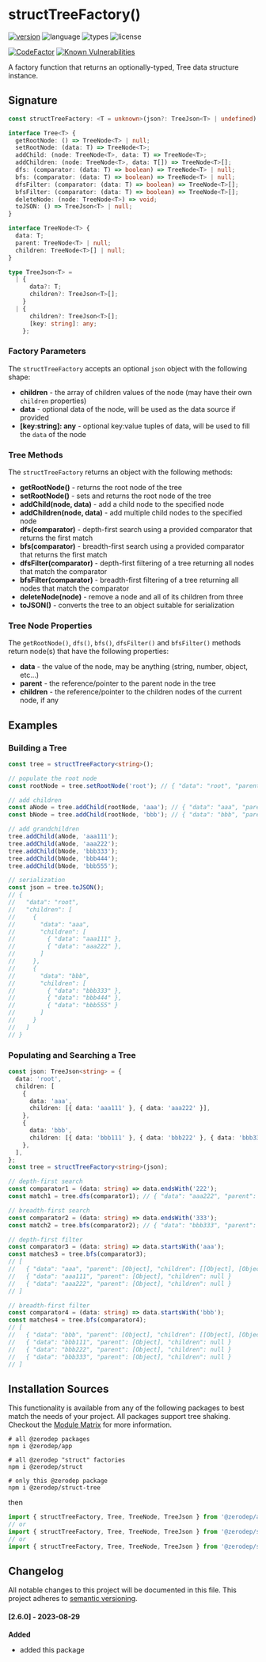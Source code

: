# structTreeFactory()

[![version](https://img.shields.io/npm/v/@zerodep/struct-tree?style=flat-square&color=blue)](https://www.npmjs.com/package/@zerodep/struct-tree)
![language](https://img.shields.io/badge/typescript-100%25-blue?style=flat-square)
![types](https://img.shields.io/badge/types-included-blue?style=flat-square)
![license](https://img.shields.io/github/license/cdepage/zerodep?color=blue&style=flat-square)

[![CodeFactor](https://www.codefactor.io/repository/github/cdepage/zerodep/badge)](https://www.codefactor.io/repository/github/cdepage/zerodep)
[![Known Vulnerabilities](https://snyk.io/test/github/cdepage/zerodep/badge.svg)](https://snyk.io/test/github/cdepage/zerodep)

A factory function that returns an optionally-typed, Tree data structure instance.

## Signature

```typescript
const structTreeFactory: <T = unknown>(json?: TreeJson<T> | undefined) => Tree<T>;

interface Tree<T> {
  getRootNode: () => TreeNode<T> | null;
  setRootNode: (data: T) => TreeNode<T>;
  addChild: (node: TreeNode<T>, data: T) => TreeNode<T>;
  addChildren: (node: TreeNode<T>, data: T[]) => TreeNode<T>[];
  dfs: (comparator: (data: T) => boolean) => TreeNode<T> | null;
  bfs: (comparator: (data: T) => boolean) => TreeNode<T> | null;
  dfsFilter: (comparator: (data: T) => boolean) => TreeNode<T>[];
  bfsFilter: (comparator: (data: T) => boolean) => TreeNode<T>[];
  deleteNode: (node: TreeNode<T>) => void;
  toJSON: () => TreeJson<T> | null;
}

interface TreeNode<T> {
  data: T;
  parent: TreeNode<T> | null;
  children: TreeNode<T>[] | null;
}

type TreeJson<T> =
  | {
      data?: T;
      children?: TreeJson<T>[];
    }
  | {
      children?: TreeJson<T>[];
      [key: string]: any;
    };
```

### Factory Parameters

The `structTreeFactory` accepts an optional `json` object with the following shape:

- **children** - the array of children values of the node (may have their own `children` properties)
- **data** - optional data of the node, will be used as the data source if provided
- **[key:string]: any** - optional key:value tuples of data, will be used to fill the `data` of the node

### Tree Methods

The `structTreeFactory` returns an object with the following methods:

- **getRootNode()** - returns the root node of the tree
- **setRootNode()** - sets and returns the root node of the tree
- **addChild(node, data)** - add a child node to the specified node
- **addChildren(node, data)** - add multiple child nodes to the specified node
- **dfs(comparator)** - depth-first search using a provided comparator that returns the first match
- **bfs(comparator)** - breadth-first search using a provided comparator that returns the first match
- **dfsFilter(comparator)** - depth-first filtering of a tree returning all nodes that match the comparator
- **bfsFilter(comparator)** - breadth-first filtering of a tree returning all nodes that match the comparator
- **deleteNode(node)** - remove a node and all of its children from three
- **toJSON()** - converts the tree to an object suitable for serialization

### Tree Node Properties

The `getRootNode()`, `dfs()`, `bfs()`, `dfsFilter()` and `bfsFilter()` methods return node(s) that have the following properties:

- **data** - the value of the node, may be anything (string, number, object, etc...)
- **parent** - the reference/pointer to the parent node in the tree
- **children** - the reference/pointer to the children nodes of the current node, if any

## Examples

### Building a Tree

```typescript
const tree = structTreeFactory<string>();

// populate the root node
const rootNode = tree.setRootNode('root'); // { "data": "root", "parent": null, "children": null }

// add children
const aNode = tree.addChild(rootNode, 'aaa'); // { "data": "aaa", "parent": [Object], "children": null }
const bNode = tree.addChild(rootNode, 'bbb'); // { "data": "bbb", "parent": [Object], "children": null }

// add grandchildren
tree.addChild(aNode, 'aaa111');
tree.addChild(aNode, 'aaa222');
tree.addChild(bNode, 'bbb333');
tree.addChild(bNode, 'bbb444');
tree.addChild(bNode, 'bbb555');

// serialization
const json = tree.toJSON();
// {
//   "data": "root",
//   "children": [
//     {
//       "data": "aaa",
//       "children": [
//         { "data": "aaa111" },
//         { "data": "aaa222" },
//       ]
//     },
//     {
//       "data": "bbb",
//       "children": [
//         { "data": "bbb333" },
//         { "data": "bbb444" },
//         { "data": "bbb555" }
//       ]
//     }
//   ]
// }
```

### Populating and Searching a Tree

```typescript
const json: TreeJson<string> = {
  data: 'root',
  children: [
    {
      data: 'aaa',
      children: [{ data: 'aaa111' }, { data: 'aaa222' }],
    },
    {
      data: 'bbb',
      children: [{ data: 'bbb111' }, { data: 'bbb222' }, { data: 'bbb333' }],
    },
  ],
};
const tree = structTreeFactory<string>(json);

// depth-first search
const comparator1 = (data: string) => data.endsWith('222');
const match1 = tree.dfs(comparator1); // { "data": "aaa222", "parent": [Object], "children": null }

// breadth-first search
const comparator2 = (data: string) => data.endsWith('333');
const match2 = tree.bfs(comparator2); // { "data": "bbb333", "parent": [Object], "children": null }

// depth-first filter
const comparator3 = (data: string) => data.startsWith('aaa');
const matches3 = tree.bfs(comparator3);
// [
//   { "data": "aaa", "parent": [Object], "children": [[Object], [Object]] }
//   { "data": "aaa111", "parent": [Object], "children": null }
//   { "data": "aaa222", "parent": [Object], "children": null }
// ]

// breadth-first filter
const comparator4 = (data: string) => data.startsWith('bbb');
const matches4 = tree.bfs(comparator4);
// [
//   { "data": "bbb", "parent": [Object], "children": [[Object], [Object], [Object]] }
//   { "data": "bbb111", "parent": [Object], "children": null }
//   { "data": "bbb222", "parent": [Object], "children": null }
//   { "data": "bbb333", "parent": [Object], "children": null }
// ]
```

## Installation Sources

This functionality is available from any of the following packages to best match the needs of your project. All packages support tree shaking. Checkout the [Module Matrix](/) for more information.

```shell
# all @zerodep packages
npm i @zerodep/app

# all @zerodep "struct" factories
npm i @zerodep/struct

# only this @zerodep package
npm i @zerodep/struct-tree
```

then

```javascript
import { structTreeFactory, Tree, TreeNode, TreeJson } from '@zerodep/app';
// or
import { structTreeFactory, Tree, TreeNode, TreeJson } from '@zerodep/struct';
// or
import { structTreeFactory, Tree, TreeNode, TreeJson } from '@zerodep/struct-tree';
```

## Changelog

All notable changes to this project will be documented in this file. This project adheres to [semantic versioning](https://semver.org/spec/v2.0.0.html).

#### [2.6.0] - 2023-08-29

**Added**

- added this package
